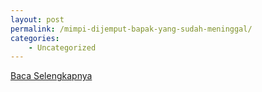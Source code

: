```yaml
---
layout: post
permalink: /mimpi-dijemput-bapak-yang-sudah-meninggal/
categories:
    - Uncategorized
---
```


[Baca Selengkapnya](/08)
